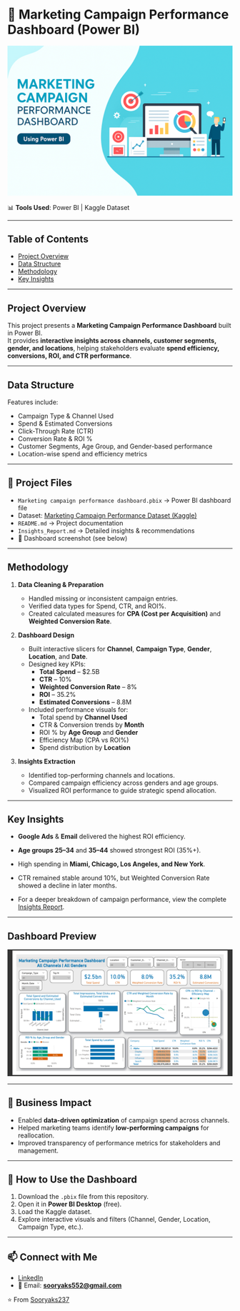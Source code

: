 # 📢 Marketing Campaign Performance Dashboard (Power BI)

![Marketing Campaign Dashboard](https://github.com/Sooryaks237/Sooryaks237.github.io/blob/main/assets/img/portfolio/marketing-campaign-performance-dashboard.png)

📊 **Tools Used**: Power BI | Kaggle Dataset  

---
## Table of Contents
- [Project Overview](#project-overview)
- [Data Structure](#data-structure)
- [Methodology](#methodology)
- [Key Insights](#key-insights)  

---
## Project Overview  
This project presents a **Marketing Campaign Performance Dashboard** built in Power BI.  
It provides **interactive insights across channels, customer segments, gender, and locations**, helping stakeholders evaluate **spend efficiency, conversions, ROI, and CTR performance**.  

---

## Data Structure  
Features include:  
- Campaign Type & Channel Used  
- Spend & Estimated Conversions  
- Click-Through Rate (CTR)  
- Conversion Rate & ROI %  
- Customer Segments, Age Group, and Gender-based performance  
- Location-wise spend and efficiency metrics  

---

## 📂 Project Files  
- `Marketing campaign performance dashboard.pbix` → Power BI dashboard file
- Dataset: [Marketing Campaign Performance Dataset (Kaggle)](https://www.kaggle.com/datasets/manishabhatt22/marketing-campaign-performance-dataset)  
- `README.md` → Project documentation  
- `Insights_Report.md` → Detailed insights & recommendations  
- 📸 Dashboard screenshot (see below)  

---

## Methodology  
1. **Data Cleaning & Preparation**
   - Handled missing or inconsistent campaign entries.  
   - Verified data types for Spend, CTR, and ROI%.  
   - Created calculated measures for **CPA (Cost per Acquisition)** and **Weighted Conversion Rate**.

2. **Dashboard Design**
   - Built interactive slicers for **Channel**, **Campaign Type**, **Gender**, **Location**, and **Date**.  
   - Designed key KPIs:  
     - **Total Spend** – $2.5B  
     - **CTR** – 10%  
     - **Weighted Conversion Rate** – 8%  
     - **ROI** – 35.2%  
     - **Estimated Conversions** – 8.8M  
   - Included performance visuals for:  
     - Total spend by **Channel Used**  
     - CTR & Conversion trends by **Month**  
     - ROI % by **Age Group** and **Gender**  
     - Efficiency Map (CPA vs ROI%)  
     - Spend distribution by **Location**

3. **Insights Extraction**
   - Identified top-performing channels and locations.  
   - Compared campaign efficiency across genders and age groups.  
   - Visualized ROI performance to guide strategic spend allocation.  

---

## Key Insights  
- **Google Ads** & **Email** delivered the highest ROI efficiency. 
- **Age groups 25–34** and **35–44** showed strongest ROI (35%+).
- High spending in **Miami, Chicago, Los Angeles, and New York**. 
- CTR remained stable around 10%, but Weighted Conversion Rate showed a decline in later months.

- For a deeper breakdown of campaign performance, view the complete [Insights Report](Insights_Report.md).
---
## Dashboard Preview  

![Marketing Campaign Dashboard](dashboard_preview.png)

---

## 🚀 Business Impact  
- Enabled **data-driven optimization** of campaign spend across channels.  
- Helped marketing teams identify **low-performing campaigns** for reallocation.  
- Improved transparency of performance metrics for stakeholders and management.

---
## 🚀 How to Use the Dashboard  
1. Download the `.pbix` file from this repository.  
2. Open it in **Power BI Desktop** (free).  
3. Load the Kaggle dataset.  
4. Explore interactive visuals and filters (Channel, Gender, Location, Campaign Type, etc.).  

---

## 📫 Connect with Me  
- [LinkedIn](https://www.linkedin.com/in/soorya-k-s-/)  
- 📧 Email: **sooryaks552@gmail.com**  

⭐️ From [Sooryaks237](https://github.com/Sooryaks237)  
